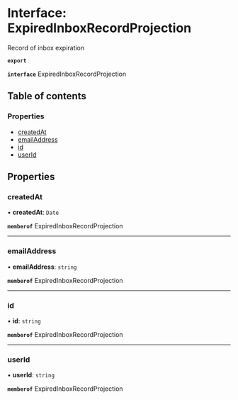 # Interface: ExpiredInboxRecordProjection

Record of inbox expiration

**`export`**

**`interface`** ExpiredInboxRecordProjection

## Table of contents

### Properties

- [createdAt](ExpiredInboxRecordProjection.md#createdat)
- [emailAddress](ExpiredInboxRecordProjection.md#emailaddress)
- [id](ExpiredInboxRecordProjection.md#id)
- [userId](ExpiredInboxRecordProjection.md#userid)

## Properties

### <a id="createdat" name="createdat"></a> createdAt

• **createdAt**: `Date`

**`memberof`** ExpiredInboxRecordProjection

___

### <a id="emailaddress" name="emailaddress"></a> emailAddress

• **emailAddress**: `string`

**`memberof`** ExpiredInboxRecordProjection

___

### <a id="id" name="id"></a> id

• **id**: `string`

**`memberof`** ExpiredInboxRecordProjection

___

### <a id="userid" name="userid"></a> userId

• **userId**: `string`

**`memberof`** ExpiredInboxRecordProjection
